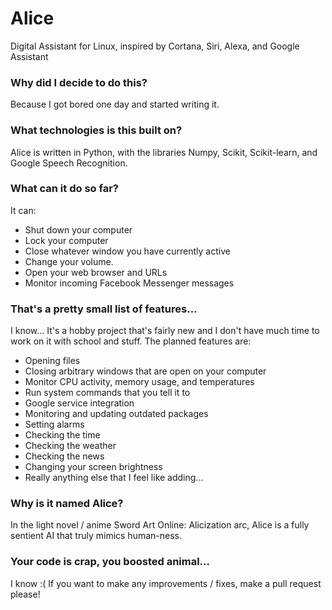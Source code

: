 # Alice

Digital Assistant for Linux, inspired by Cortana, Siri, Alexa, and Google Assistant

### Why did I decide to do this?

Because I got bored one day and started writing it.

### What technologies is this built on?

Alice is written in Python, with the libraries Numpy, Scikit, Scikit-learn, and
Google Speech Recognition.

### What can it do so far?

It can:
 - Shut down your computer
 - Lock your computer
 - Close whatever window you have currently active
 - Change your volume.
 - Open your web browser and URLs
 - Monitor incoming Facebook Messenger messages

### That's a pretty small list of features...

I know... It's a hobby project that's fairly new and I don't have much time to
work on it with school and stuff. The planned features are:

 - Opening files
 - Closing arbitrary windows that are open on your computer
 - Monitor CPU activity, memory usage, and temperatures
 - Run system commands that you tell it to
 - Google service integration
 - Monitoring and updating outdated packages
 - Setting alarms
 - Checking the time
 - Checking the weather
 - Checking the news
 - Changing your screen brightness
 - Really anything else that I feel like adding...

### Why is it named Alice?

In the light novel / anime Sword Art Online: Alicization arc, Alice is a fully
sentient AI that truly mimics human-ness.

### Your code is crap, you boosted animal...

I know :( If you want to make any improvements / fixes, make a pull request
please!

